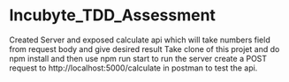 # Incubyte_TDD_Assessment
Created Server and exposed calculate api which will take numbers field from request body and give desired result
Take clone of this projet and do npm install and then use npm run start to run the server
create a POST request to  http://localhost:5000/calculate in postman to test the api.
